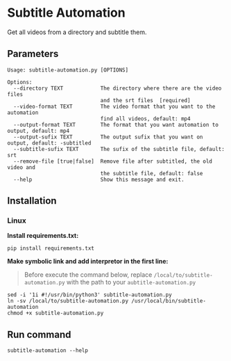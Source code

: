 # Subtitle Automation

Get all videos from a directory and subtitle them.

## Parameters

```
Usage: subtitle-automation.py [OPTIONS]

Options:
  --directory TEXT            The directory where there are the video files   
                              and the srt files  [required]
  --video-format TEXT         The video format that you want to the automation
                              find all videos, default: mp4
  --output-format TEXT        The format that you want automation to output, default: mp4   
  --output-sufix TEXT         The output sufix that you want on output, default: -subtitled        
  --subtitle-sufix TEXT       The sufix of the subtitle file, default: srt
  --remove-file [true|false]  Remove file after subtitled, the old video and  
                              the subtitle file, default: false
  --help                      Show this message and exit.
```

## Installation

### Linux

**Install requirements.txt:**
```
pip install requirements.txt 
```

**Make symbolic link and add interpretor in the first line:**
> Before execute the command below, replace `/local/to/subtitle-automation.py` with the path to your `aubtitle-automation.py`
```shell
sed -i '1i #!/usr/bin/python3' subtitle-automation.py
ln -sv /local/to/subtitle-automation.py /usr/local/bin/subtitle-automation 
chmod +x subtitle-automation.py
```

## Run command
```
subtitle-automation --help
```
